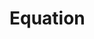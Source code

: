 <script setup>
import ShapeProps from "../../../../src/components/ShapeProps.vue";
</script>

# Equation

<ShapeProps shape-name="Equation" />
